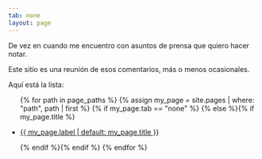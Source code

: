 ```yaml
---
tab: none
layout: page
---
```


De vez en cuando me encuentro con asuntos de prensa que quiero hacer notar.

Este sitio es una reunión de esos comentarios, más o menos ocasionales.

Aquí está la lista:

<ul>
  {% for path in page_paths %}
    {% assign my_page = site.pages | where: "path", path | first %}
    {% if my_page.tab == "none" %} {% else %}{% if my_page.title %}
    <li><p><a class="page-link" href="{{ my_page.url | relative_url }}">{{ my_page.label | default: my_page.title }}</a></p></li>
    {% endif %}{% endif %}
  {% endfor %}
</ul>
